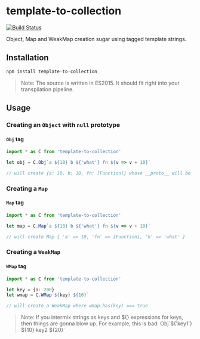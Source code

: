 # template-to-collection
[![Build Status](https://travis-ci.org/zeusdeux/template-to-collection.svg?branch=master)](https://travis-ci.org/zeusdeux/template-to-collection)

Object, Map and WeakMap creation sugar using tagged template strings.

## Installation

```javascript
npm install template-to-collection
```

> Note: The source is written in ES2015. It should fit right into your transpilation pipeline.

## Usage

### Creating an `Object` with `null` prototype

#### `Obj` tag

```javascript
import * as C from 'template-to-collection'

let obj = C.Obj`a ${10} b ${'what'} fn ${v => v + 10}`

// will create {a: 10, b: 10, fn: [Function]} whose __proto__ will be `null`
```

### Creating a `Map`

#### `Map` tag

```javascript
import * as C from 'template-to-collection'

let map = C.Map`a ${10} b ${'what'} fn ${v => v + 10}`

// will create Map { 'a' => 10, 'fn' => [Function], 'b' => 'what' }
```

### Creating a `WeakMap`

#### `WMap` tag

```javascript
import * as C from 'template-to-collection'

let key = {a: 200}
let wmap = C.WMap`${key} ${10}`

// will create a WeakMap where wmap.has(key) === true
```

> Note: If you intermix strings as keys and ${} expressions for keys, then things are gonna blow up.
> For example, this is bad: Obj`${'key1'} ${10} key2 ${20}`
